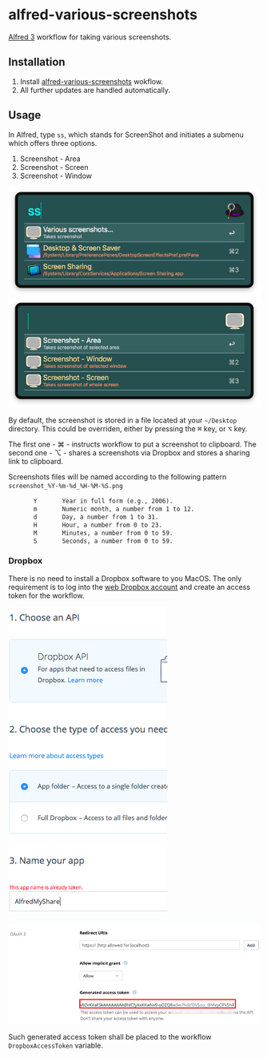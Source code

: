 # alfred-various-screenshots
[Alfred 3][1] workflow for taking various screenshots.

## Installation
1) Install [alfred-various-screenshots][2] wokflow.
2) All further updates are handled automatically.

## Usage
In Alfred, type `ss`, which stands for ScreenShot and initiates a submenu which offers three options.

1) Screenshot - Area
2) Screenshot - Screen
3) Screenshot - Window

![Alfred menu screenshot](doc/images/alfred-various-screenshots.png?raw=true "")
![Alfred submenu screenshot](doc/images/alfred-various-screenshots-submenu.png?raw=true "")


By default, the screenshot is stored in a file located at your `~/Desktop` directory.
This could be overriden, either by pressing the <kbd>⌘</kbd> key, or <kbd>⌥</kbd> key.

The first one - <key>⌘</key> - instructs workflow to put a screenshot to clipboard.
The second one - <key>⌥</key> - shares a screenshots via Dropbox and stores a sharing link to clipboard.

Screenshots files will be named according to the following pattern `screenshot_%Y-%m-%d_%H-%M-%S.png`

           Y       Year in full form (e.g., 2006).
           m       Numeric month, a number from 1 to 12.
           d       Day, a number from 1 to 31.
           H       Hour, a number from 0 to 23.
           M       Minutes, a number from 0 to 59.
           S       Seconds, a number from 0 to 59.
           
### Dropbox
There is no need to install a Dropbox software to you MacOS. The only requirement is to log into the [web Dropbox account][3] and create an access token for the workflow.

![Dropbox App Creation](doc/images/dropbox-app-create.png?raw=true "")

![Dropbox App Key Creation](doc/images/dropbox-app-key.png?raw=true "")

Such generated access token shall be placed to the workflow `DropboxAccessToken` variable.

[1]: https://www.alfredapp.com/
[2]: https://github.com/vookimedlo/alfred-various-screenshots/releases/latest
[3]: https://www.dropbox.com/developers/apps
